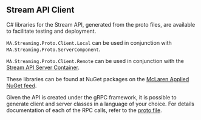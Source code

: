 ## Stream API Client
C# libraries for the Stream API, generated from the proto files, are available to facilitate testing and deployment. 

`MA.Streaming.Proto.Client.Local` can be used in conjunction with `MA.Streaming.Proto.ServerComponent`. 

`MA.Streaming.Proto.Client.Remote` can be used in conjunction with the [Stream API Server Container](../stream_server#stream-api-server-container).

These libraries can be found at NuGet packages on the [McLaren Applied NuGet feed](https://github.com/orgs/mat-docs/packages). 

Given the API is created under the gRPC framework, it is possible to generate client and server classes in a language of
your choice. 
For details documentation of each of the RPC calls, refer to the [proto file]().

